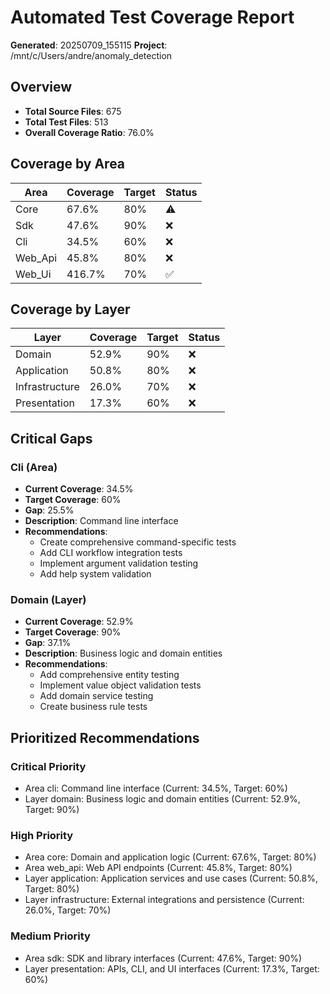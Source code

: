 # Automated Test Coverage Report

**Generated**: 20250709_155115
**Project**: /mnt/c/Users/andre/anomaly_detection

## Overview

- **Total Source Files**: 675
- **Total Test Files**: 513
- **Overall Coverage Ratio**: 76.0%

## Coverage by Area

| Area | Coverage | Target | Status |
|------|----------|--------|--------|
| Core | 67.6% | 80% | ⚠️ |
| Sdk | 47.6% | 90% | ❌ |
| Cli | 34.5% | 60% | ❌ |
| Web_Api | 45.8% | 80% | ❌ |
| Web_Ui | 416.7% | 70% | ✅ |

## Coverage by Layer

| Layer | Coverage | Target | Status |
|-------|----------|--------|--------|
| Domain | 52.9% | 90% | ❌ |
| Application | 50.8% | 80% | ❌ |
| Infrastructure | 26.0% | 70% | ❌ |
| Presentation | 17.3% | 60% | ❌ |

## Critical Gaps

### Cli (Area)

- **Current Coverage**: 34.5%
- **Target Coverage**: 60%
- **Gap**: 25.5%
- **Description**: Command line interface
- **Recommendations**:
  - Create comprehensive command-specific tests
  - Add CLI workflow integration tests
  - Implement argument validation testing
  - Add help system validation

### Domain (Layer)

- **Current Coverage**: 52.9%
- **Target Coverage**: 90%
- **Gap**: 37.1%
- **Description**: Business logic and domain entities
- **Recommendations**:
  - Add comprehensive entity testing
  - Implement value object validation tests
  - Add domain service testing
  - Create business rule tests

## Prioritized Recommendations

### Critical Priority

- Area cli: Command line interface (Current: 34.5%, Target: 60%)
- Layer domain: Business logic and domain entities (Current: 52.9%, Target: 90%)

### High Priority

- Area core: Domain and application logic (Current: 67.6%, Target: 80%)
- Area web_api: Web API endpoints (Current: 45.8%, Target: 80%)
- Layer application: Application services and use cases (Current: 50.8%, Target: 80%)
- Layer infrastructure: External integrations and persistence (Current: 26.0%, Target: 70%)

### Medium Priority

- Area sdk: SDK and library interfaces (Current: 47.6%, Target: 90%)
- Layer presentation: APIs, CLI, and UI interfaces (Current: 17.3%, Target: 60%)
